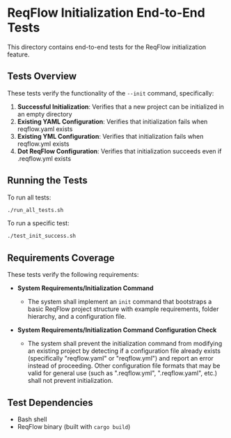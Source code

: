 # ReqFlow Initialization End-to-End Tests

This directory contains end-to-end tests for the ReqFlow initialization feature.

## Tests Overview

These tests verify the functionality of the `--init` command, specifically:

1. **Successful Initialization**: Verifies that a new project can be initialized in an empty directory
2. **Existing YAML Configuration**: Verifies that initialization fails when reqflow.yaml exists
3. **Existing YML Configuration**: Verifies that initialization fails when reqflow.yml exists
4. **Dot ReqFlow Configuration**: Verifies that initialization succeeds even if .reqflow.yml exists

## Running the Tests

To run all tests:

```bash
./run_all_tests.sh
```

To run a specific test:

```bash
./test_init_success.sh
```

## Requirements Coverage

These tests verify the following requirements:

- **System Requirements/Initialization Command**
  - The system shall implement an `init` command that bootstraps a basic ReqFlow project structure with example requirements, folder hierarchy, and a configuration file.

- **System Requirements/Initialization Command Configuration Check**
  - The system shall prevent the initialization command from modifying an existing project by detecting if a configuration file already exists (specifically "reqflow.yaml" or "reqflow.yml") and report an error instead of proceeding. Other configuration file formats that may be valid for general use (such as ".reqflow.yml", ".reqflow.yaml", etc.) shall not prevent initialization.

## Test Dependencies

- Bash shell
- ReqFlow binary (built with `cargo build`)